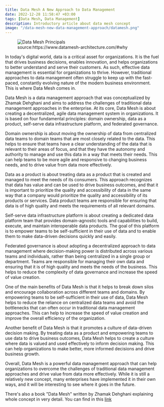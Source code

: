 ```yaml
---
title: Data Mesh A New Approach to Data Management 
date: 2022-12-28 11:58:47 +03:00
tags: [Data Mesh, Data Management]
description: Introductory article about data mesh concept
image: "/data-mesh-new-data-management-approach/datamesh.png"
---
```


<figure>
<img src="/data-mesh-new-data-management-approach/datamesh.png" alt="Data Mesh Principals">
<figcaption>source:https://www.datamesh-architecture.com/#why</figcaption>
</figure>

In today's digital world, data is a critical asset for organizations. It is the fuel that drives business decisions, enables innovation, and helps organizations to better understand and serve their customers. As such, effective data management is essential for organizations to thrive. However, traditional approaches to data management often struggle to keep up with the fast-paced, constantly evolving nature of the modern business environment. This is where Data Mesh comes in.

Data Mesh is a data management approach that was conceptualized by Zhamak Dehghani and aims to address the challenges of traditional data management approaches in the enterprise. At its core, Data Mesh is about creating a decentralized, agile data management system in organizations. It is based on four fundamental principles: domain ownership, data as a product, self-serve data infrastructure platform, and federated governance.

Domain ownership is about moving the ownership of data from centralized data teams to domain teams that are most closely related to the data. This helps to ensure that teams have a clear understanding of the data that is relevant to their areas of focus, and that they have the autonomy and authority to manage and use this data in a way that meets their needs. This can help teams to be more agile and responsive to changing business needs, and to drive value from data more effectively.

Data as a product is about treating data as a product that is created and managed to meet the needs of its consumers. This approach recognizes that data has value and can be used to drive business outcomes, and that it is important to prioritize the quality and accessibility of data in the same way that a company would prioritize the quality and accessibility of its products or services. Data product teams are responsible for ensuring that data is of high quality and meets the requirements of all relevant domains.

Self-serve data infrastructure platform is about creating a dedicated data platform team that provides domain-agnostic tools and capabilities to build, execute, and maintain interoperable data products. The goal of this platform is to empower teams to be self-sufficient in their use of data and to enable them to make data-driven decisions quickly and easily.

Federated governance is about adopting a decentralized approach to data management where decision-making power is distributed across various teams and individuals, rather than being centralized in a single group or department. Teams are responsible for managing their own data and ensuring that it is of high quality and meets the needs of the business. This helps to reduce the complexity of data governance and increase the speed of value creation.

One of the main benefits of Data Mesh is that it helps to break down silos and encourage collaboration across different teams and domains. By empowering teams to be self-sufficient in their use of data, Data Mesh helps to reduce the reliance on centralized data teams and avoid the bottlenecks that can often occur in traditional data management approaches. This can help to increase the speed of value creation and improve the overall efficiency of the organization.

Another benefit of Data Mesh is that it promotes a culture of data-driven decision making. By treating data as a product and empowering teams to use data to drive business outcomes, Data Mesh helps to create a culture where data is valued and used effectively to inform decision making. This can help organizations to make better, more informed decisions and drive business growth.

Overall, Data Mesh is a powerful data management approach that can help organizations to overcome the challenges of traditional data management approaches and drive value from data more effectively. While it is still a relatively new concept, many enterprises have implemented it in their own ways, and it will be interesting to see where it goes in the future.

There's also a book "Data Mesh" written by Zhamak Dehghani explaining whole concept in very detail. You can find in this [link](https://www.oreilly.com/library/view/data-mesh/9781492092384/)
